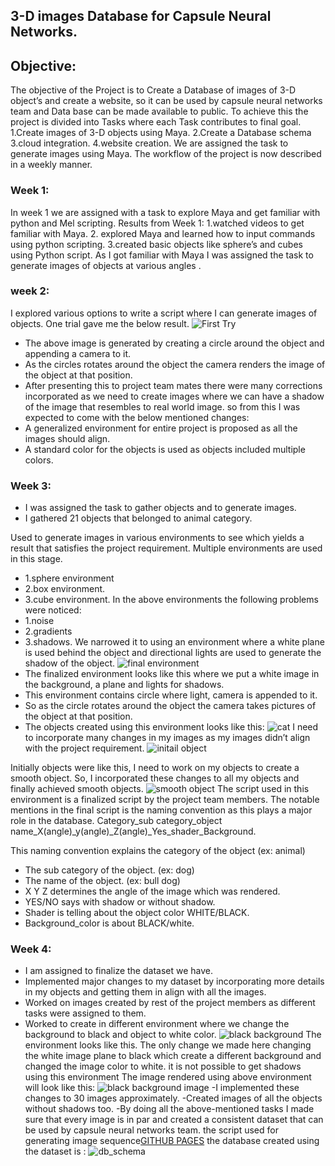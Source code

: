 ## 3-D images Database for Capsule Neural Networks.

## Objective: 
The objective of the Project is to Create a Database of images of 3-D object’s and create a website, so it can be used by capsule neural networks team and Data base can be made available to public.
To achieve this the project is divided into Tasks where each Task contributes to final goal.
1.Create images of 3-D objects using Maya.
2.Create a Database schema
3.cloud integration.
4.website creation.
We are assigned the task to generate images using Maya. The workflow of the project is now described in a weekly manner.

### Week 1: 
In week 1 we are assigned with a task to explore Maya and get familiar with python and Mel scripting.
 Results from Week 1:
1.watched videos to get familiar with Maya.
2. explored Maya and learned how to input commands using python scripting.
3.created basic objects like sphere’s and cubes using Python script.
As I got familiar with Maya I was assigned the task to generate images of objects at various angles .
### week 2:
I explored various options to write a script where I can generate images of objects.
One trial gave me the below result.
![First Try](https://github.com/nikunjlad/3D-Object-Classification-Using-Capsule-Networks/blob/kaushik/Maya3D-Images-Dataset/kaushik/trex.png)
* The above image is generated by creating a circle around the object and appending a camera to it.
* As the circles rotates around the object the camera renders the image of the object at that position.
* After presenting this to project team mates there were many corrections incorporated as we need to create images where we can have a shadow of the image that resembles to real world image.
so from this I was expected to come with the below mentioned changes:
* A generalized environment for entire project is proposed as all the images should align.
* A standard color for the objects is used as objects included multiple colors.
### Week 3:
* I was assigned the task to gather objects and to generate images.
* I gathered 21 objects that belonged to animal category.

Used to generate images in various environments to see which yields a result that satisfies the project requirement.
Multiple environments are used in this stage.
* 1.sphere environment 
* 2.box environment.
* 3.cube environment.
In the above environments the following problems were noticed:
* 1.noise
* 2.gradients 
* 3.shadows.
We narrowed it to using an environment where a white plane is used behind the object and directional lights are used to generate the shadow of the object.
![final environment](https://github.com/nikunjlad/3D-Object-Classification-Using-Capsule-Networks/blob/kaushik/Maya3D-Images-Dataset/kaushik/environment.PNG)
* The finalized environment looks like this where we put a white image in the background, a plane and lights for shadows.
* This environment contains circle where light, camera is appended to it.
* So as the circle rotates around the object the camera takes pictures of the object at that position.
* The objects created using this environment looks like this:
![cat](https://github.com/nikunjlad/3D-Object-Classification-Using-Capsule-Networks/blob/kaushik/Maya3D-Images-Dataset/kaushik/cat.png)
I need to incorporate many changes in my images as my images didn’t align with the project requirement.
![initail object](https://github.com/nikunjlad/3D-Object-Classification-Using-Capsule-Networks/blob/kaushik/Maya3D-Images-Dataset/kaushik/initial%20object.jpg)

Initially objects were like this, I need to work on my objects to create a smooth object.
So, I incorporated these changes to all my objects and finally achieved smooth objects.
![smooth object](https://github.com/nikunjlad/3D-Object-Classification-Using-Capsule-Networks/blob/kaushik/Maya3D-Images-Dataset/kaushik/smooth%20object.png)
The script used in this environment is a finalized script by the project team members.
The notable mentions in the final script is the naming convention as this plays a major role in the database.
Category_sub category_object name_X(angle)_y(angle)_Z(angle)_Yes_shader_Background.

This naming convention explains the category of the object (ex: animal)
* The sub category of the object. (ex: dog)
* The name of the object. (ex: bull dog)
* X Y Z determines the angle of the image which was rendered.
* YES/NO says with shadow or without shadow.
* Shader is telling about the object color WHITE/BLACK.
* Background_color is about BLACK/white.
### Week 4:
* I am assigned to finalize the dataset we have. 
* Implemented major changes to my dataset by incorporating more details in my objects and getting them in align with all the images.
* Worked on images created by rest of the project members as different tasks were assigned to them.
* Worked to create in different environment where we change the background to black and object to white color.
![black background](https://github.com/nikunjlad/3D-Object-Classification-Using-Capsule-Networks/blob/kaushik/Maya3D-Images-Dataset/kaushik/black%20bckgrnd.PNG)
The environment looks like this. The only change we made here changing the white image plane to black which create a different background and changed the image color to white.
it is not possible to get shadows using this environment
The image rendered using above environment will look like this:
![black background image](https://github.com/nikunjlad/3D-Object-Classification-Using-Capsule-Networks/blob/kaushik/Maya3D-Images-Dataset/kaushik/shire%20horse_X120_Y240_Z240_No.png)
-I implemented these changes to 30 images approximately.
-Created images of all the objects without shadows too.
-By doing all the above-mentioned tasks I made sure that every image is in par and created a consistent dataset that can be used by capsule neural networks team.
the script used for generating image sequence[GITHUB PAGES](https://github.com/nikunjlad/3D-Object-Classification-Using-Capsule-Networks/blob/kaushik/Maya3D-Images-Dataset/kaushik/script.py)
the database created using the dataset is :
![db_schema](https://github.com/nikunjlad/3D-Object-Classification-Using-Capsule-Networks/blob/kaushik/Maya3D-Images-Dataset/kaushik/DB_Schema.png)









 




